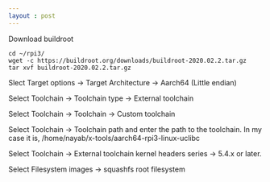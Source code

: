 ```yaml
---
layout : post
---
```

Download buildroot

```
cd ~/rpi3/
wget -c https://buildroot.org/downloads/buildroot-2020.02.2.tar.gz
tar xvf buildroot-2020.02.2.tar.gz
```

Slect Target options -> Target Architecture -> Aarch64 (Little endian)

Select Toolchain -> Toolchain type -> External toolchain

Select Toolchain -> Toolchain -> Custom toolchain

Select Toolchain -> Toolchain path  and enter the path to the toolchain. In my case it is, /home/nayab/x-tools/aarch64-rpi3-linux-uclibc

Select Toolchain -> External toolchain kernel headers series -> 5.4.x or later.

Select Filesystem images -> squashfs root filesystem
